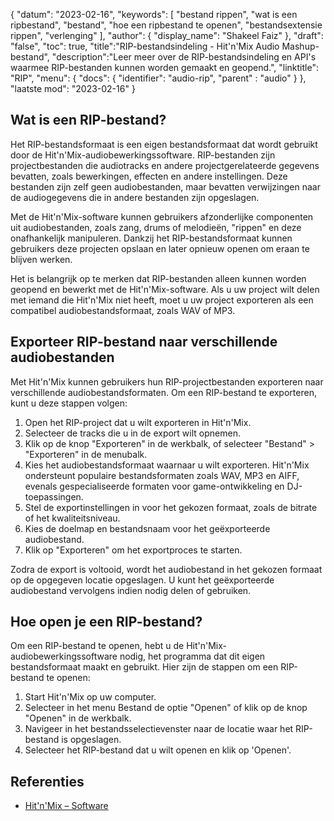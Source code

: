 {
"datum": "2023-02-16",
  "keywords": [
"bestand rippen",
"wat is een ripbestand",
"bestand",
"hoe een ripbestand te openen",
"bestandsextensie rippen",
"verlenging"
],
  "author": {
"display_name": "Shakeel Faiz"
},
"draft": "false",
"toc": true,
"title":"RIP-bestandsindeling - Hit'n'Mix Audio Mashup-bestand",
  "description":"Leer meer over de RIP-bestandsindeling en API's waarmee RIP-bestanden kunnen worden gemaakt en geopend.",
"linktitle": "RIP",
  "menu": {
    "docs": {
      "identifier": "audio-rip",
"parent" : "audio"
}
},
"laatste mod": "2023-02-16"
}

## Wat is een RIP-bestand?

Het RIP-bestandsformaat is een eigen bestandsformaat dat wordt gebruikt door de Hit'n'Mix-audiobewerkingssoftware. RIP-bestanden zijn projectbestanden die audiotracks en andere projectgerelateerde gegevens bevatten, zoals bewerkingen, effecten en andere instellingen. Deze bestanden zijn zelf geen audiobestanden, maar bevatten verwijzingen naar de audiogegevens die in andere bestanden zijn opgeslagen.

Met de Hit'n'Mix-software kunnen gebruikers afzonderlijke componenten uit audiobestanden, zoals zang, drums of melodieën, "rippen" en deze onafhankelijk manipuleren. Dankzij het RIP-bestandsformaat kunnen gebruikers deze projecten opslaan en later opnieuw openen om eraan te blijven werken.

Het is belangrijk op te merken dat RIP-bestanden alleen kunnen worden geopend en bewerkt met de Hit'n'Mix-software. Als u uw project wilt delen met iemand die Hit'n'Mix niet heeft, moet u uw project exporteren als een compatibel audiobestandsformaat, zoals WAV of MP3.

## Exporteer RIP-bestand naar verschillende audiobestanden

Met Hit'n'Mix kunnen gebruikers hun RIP-projectbestanden exporteren naar verschillende audiobestandsformaten. Om een RIP-bestand te exporteren, kunt u deze stappen volgen:

1. Open het RIP-project dat u wilt exporteren in Hit'n'Mix.
2. Selecteer de tracks die u in de export wilt opnemen.
3. Klik op de knop "Exporteren" in de werkbalk, of selecteer "Bestand" > "Exporteren" in de menubalk.
4. Kies het audiobestandsformaat waarnaar u wilt exporteren. Hit'n'Mix ondersteunt populaire bestandsformaten zoals WAV, MP3 en AIFF, evenals gespecialiseerde formaten voor game-ontwikkeling en DJ-toepassingen.
5. Stel de exportinstellingen in voor het gekozen formaat, zoals de bitrate of het kwaliteitsniveau.
6. Kies de doelmap en bestandsnaam voor het geëxporteerde audiobestand.
7. Klik op "Exporteren" om het exportproces te starten.

Zodra de export is voltooid, wordt het audiobestand in het gekozen formaat op de opgegeven locatie opgeslagen. U kunt het geëxporteerde audiobestand vervolgens indien nodig delen of gebruiken.

## Hoe open je een RIP-bestand?

Om een RIP-bestand te openen, hebt u de Hit'n'Mix-audiobewerkingssoftware nodig, het programma dat dit eigen bestandsformaat maakt en gebruikt. Hier zijn de stappen om een RIP-bestand te openen:

1. Start Hit'n'Mix op uw computer.
2. Selecteer in het menu Bestand de optie "Openen" of klik op de knop "Openen" in de werkbalk.
3. Navigeer in het bestandsselectievenster naar de locatie waar het RIP-bestand is opgeslagen.
4. Selecteer het RIP-bestand dat u wilt openen en klik op 'Openen'.

## Referenties
* [Hit'n'Mix – Software](https://hitnmix.com/)

